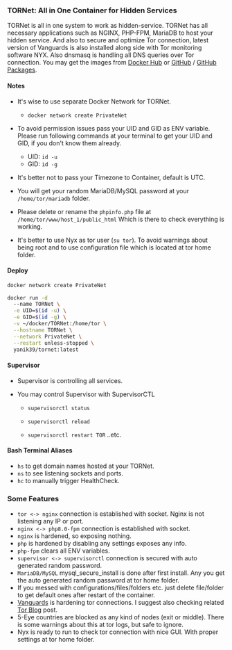 ### TORNet: All in One Container for Hidden Services

TORNet is all in one system to work as hidden-service. TORNet has all necessary applications such as NGINX, PHP-FPM, MariaDB to host your hidden service. 
And also to secure and optimize Tor connection, latest version of Vanguards is also installed along side with Tor monitoring software NYX. Also dnsmasq is handling all DNS queries over Tor connection. You may get the images from [Docker Hub](https://hub.docker.com/r/yanik39/tornet) or [GitHub](https://github.com/Yanik39/TORNet) / [GitHub Packages](https://github.com/Yanik39?tab=packages&repo_name=TORNet).


#### Notes
  * It's wise to use separate Docker Network for TORNet.
 
      * `docker network create PrivateNet`

  * To avoid permission issues pass your UID and GID as ENV variable. Please run following commands at your terminal to get your UID and GID, if you don't know them already.
 
      * UID: `id -u`
      * GID: `id -g`

  * It's better not to pass your Timezone to Container, default is UTC.
  * You will get your random MariaDB/MySQL password at your `/home/tor/mariadb` folder.
  * Please delete or rename the `phpinfo.php` file at `/home/tor/www/host_1/public_html` Which is there to check everything is working.
  * It's better to use Nyx as tor user (`su tor`). To avoid warnings about being root and to use configuration file which is located at tor home folder.

#### Deploy

  ```bash
  docker network create PrivateNet
  
  docker run -d 
    --name TORNet \
    -e UID=$(id -u) \
    -e GID=$(id -g) \
    -v ~/docker/TORNet:/home/tor \
    --hostname TORNet \
    --network PrivateNet \
    --restart unless-stopped \  
    yanik39/tornet:latest
  ```
  
#### Supervisor
  * Supervisor is controlling all services.
  * You may control Supervisor with SupervisorCTL
      
      * `supervisorctl status`

      * `supervisorctl reload`

      * `supervisorctl restart TOR` ..etc.

#### Bash Terminal Aliases
  * `hs` to get domain names hosted at your TORNet.
  * `ns` to see listening sockets and ports.
  * `hc` to manually trigger HealthCheck.

### Some Features
 * `tor <-> nginx` connection is established with socket. Nginx is not listening any IP or port.
 * `nginx <-> php8.0-fpm` connection is established with socket.
 * `nginx` is hardened, so exposing nothing.
 * `php` is hardened by disabling any settings exposes any info.
 * `php-fpm` clears all ENV variables.
 * `supervisor <-> supervisorctl` connection is secured with auto generated random password.
 * `MariaDB/MySQL` mysql_secure_install is done after first install. Any you get the auto generated random password at tor home folder.
 * If you messed with configurations/files/folders etc. just delete file/folder to get default ones after restart of the container.
 * [Vanguards](https://github.com/mikeperry-tor/vanguards) is hardening tor connections. I suggest also checking related [Tor Blog](https://blog.torproject.org/announcing-vanguards-add-onion-services) post.
 * 5-Eye countries are blocked as any kind of nodes (exit or middle). There is some warnings about this at tor logs, but safe to ignore.
 * Nyx is ready to run to check tor connection with nice GUI. With proper settings at tor home folder.
